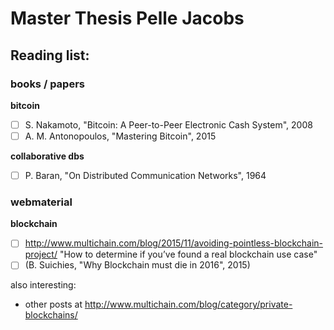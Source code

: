 # Master Thesis Pelle Jacobs

## Reading list:

### books / papers

**bitcoin**

- [ ] S. Nakamoto, "Bitcoin: A Peer-to-Peer Electronic Cash System", 2008
- [ ] A. M. Antonopoulos, "Mastering Bitcoin", 2015

**collaborative dbs**

- [ ] P. Baran, "On Distributed Communication Networks", 1964

### webmaterial

**blockchain**

- [ ] http://www.multichain.com/blog/2015/11/avoiding-pointless-blockchain-project/ "How to determine if you’ve found a real blockchain use case"
- [ ] (B. Suichies, "Why Blockchain must die in 2016", 2015)

also interesting:

- other posts at http://www.multichain.com/blog/category/private-blockchains/
